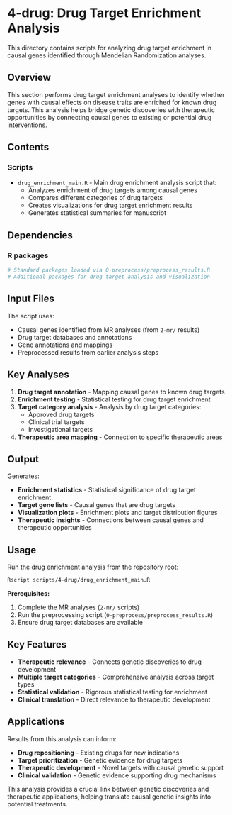 # 4-drug: Drug Target Enrichment Analysis

This directory contains scripts for analyzing drug target enrichment in causal genes identified through Mendelian Randomization analyses.

## Overview

This section performs drug target enrichment analyses to identify whether genes with causal effects on disease traits are enriched for known drug targets. This analysis helps bridge genetic discoveries with therapeutic opportunities by connecting causal genes to existing or potential drug interventions.

## Contents

### Scripts
- `drug_enrichment_main.R` - Main drug enrichment analysis script that:
  - Analyzes enrichment of drug targets among causal genes
  - Compares different categories of drug targets
  - Creates visualizations for drug target enrichment results
  - Generates statistical summaries for manuscript

## Dependencies

### R packages
```r
# Standard packages loaded via 0-preprocess/preprocess_results.R
# Additional packages for drug target analysis and visualization
```

## Input Files

The script uses:
- Causal genes identified from MR analyses (from `2-mr/` results)
- Drug target databases and annotations
- Gene annotations and mappings
- Preprocessed results from earlier analysis steps

## Key Analyses

1. **Drug target annotation** - Mapping causal genes to known drug targets
2. **Enrichment testing** - Statistical testing for drug target enrichment
3. **Target category analysis** - Analysis by drug target categories:
   - Approved drug targets
   - Clinical trial targets
   - Investigational targets
4. **Therapeutic area mapping** - Connection to specific therapeutic areas

## Output

Generates:
- **Enrichment statistics** - Statistical significance of drug target enrichment
- **Target gene lists** - Causal genes that are drug targets
- **Visualization plots** - Enrichment plots and target distribution figures
- **Therapeutic insights** - Connections between causal genes and therapeutic opportunities

## Usage

Run the drug enrichment analysis from the repository root:

```bash
Rscript scripts/4-drug/drug_enrichment_main.R
```

**Prerequisites:** 
1. Complete the MR analyses (`2-mr/` scripts)
2. Run the preprocessing script (`0-preprocess/preprocess_results.R`)
3. Ensure drug target databases are available

## Key Features

- **Therapeutic relevance** - Connects genetic discoveries to drug development
- **Multiple target categories** - Comprehensive analysis across target types
- **Statistical validation** - Rigorous statistical testing for enrichment
- **Clinical translation** - Direct relevance to therapeutic development

## Applications

Results from this analysis can inform:
- **Drug repositioning** - Existing drugs for new indications
- **Target prioritization** - Genetic evidence for drug targets
- **Therapeutic development** - Novel targets with causal genetic support
- **Clinical validation** - Genetic evidence supporting drug mechanisms

This analysis provides a crucial link between genetic discoveries and therapeutic applications, helping translate causal genetic insights into potential treatments.
